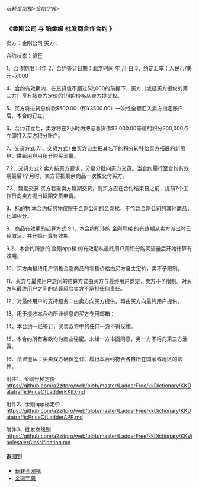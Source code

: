 ###### 玩转金刚梯>金刚字典>
### 《金刚公司 与 铂金级 批发商合作合约 》
卖方：金刚公司
买方：           

合约状态：待签

1、合作期限：1年
2、合约签订日期：北京时间 年 月 日
3、约定汇率：人民币/美元=7.000

4、合约有效期内，在总货值不超过$2,000的前提下，买方（或经买方授权的第三方）享有按卖方定价的1/4的价格从卖方提货权。

5、买方将进货总价款$500.00（即¥3500.00）一次性全额汇入卖方指定账户后，本合约订立。

6、合约订立后，卖方将在2小时内把与总货值$2,000.00等值的积分200,000点立即打入买方积分账户。

7、交货方式
7.1、交货方式1
由买方自主把其名下的积分转移给买方拓展的新用户，供新用户用积分购买流量。

7.2、交货方式2
卖方按买方要求，分期分批向买方交货。当合约履行至合约有效期最后1个月时，卖方将把剩余商品一次性交付买方。

7.3、延期交货
买方若需卖方延期交货，则买方应在合约结束日之前，提前7个工作日向卖方提出延期交货申请。

8、标的物
本合约标的物仅限于金刚公司的金刚梯，不包含金刚公司的其他商品，比如积分。

9、商品有效期的起算方式
9.1、本合约所涉的 金刚号梯 的有效期从卖方派出时已经激活，并开始计算有效期。

9.2、本合约所涉的 金刚app梯 的有效期从最终用户用积分购买流量后开始计算有效期。

10、买方向最终用户销售金刚商品的零售价格由买方自主定价，卖不予限制。

11、买方与最终用户之间的结算方式由买方与最终用户商定，卖方不予限制。对买方与最终用户之间的结算风险卖方不承担任何责任。

12、对最终用户的支持服务：由卖方向买方提供，再由买方向最终用户提供。

13、用于接收本合约所涉信息的买方专用邮箱：

14、本合约一经签订，买卖双方中的任何一方不得反悔。

15、本合约所有条款均为商业秘密。未经一方书面同意，另一方不得向第三方泄露。

16、法律遵从：买卖双方确保签订、履行本合约符合各自所在国家或地区的法律。


附件1、金刚号梯定价
https://github.com/a2zitpro/web/blob/master/LadderFree/kkDictionary/KKDatatrafficPriceOfLadderKKID.md

附件2、金刚app梯定价
https://github.com/a2zitpro/web/blob/master/LadderFree/kkDictionary/KKDatatrafficPriceOfLadderAPP.md

附件3、批发商级别
https://github.com/a2zitpro/web/blob/master/LadderFree/kkDictionary/KKWholesalerClassification.md





#### 返回到
- [玩转金刚梯](https://github.com/a2zitpro/web/blob/master/LadderFree/A.md)
- [金刚字典](https://github.com/a2zitpro/web/blob/master/LadderFree/kkDictionary/KKDictionary.md)



